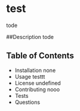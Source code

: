 # test
  tode

  ##Description 
  tode

  ## Table of Contents 
  * Installation 
  none
  * Usage 
  testtt
  * License 
  undefined
  * Contributing 
  nooo
  * Tests 
  * Questions


